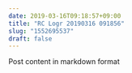 ```yaml
---
date: 2019-03-16T09:18:57+09:00
title: "RC Logr 20190316 091856"
slug: "1552695537"
draft: false
---
```


Post content in markdown format
